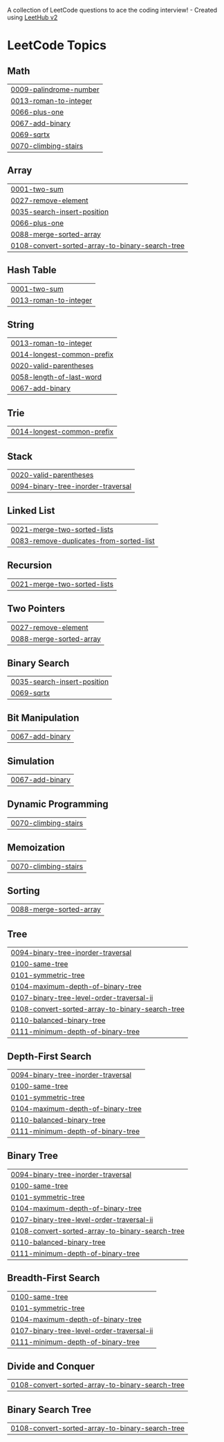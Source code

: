 A collection of LeetCode questions to ace the coding interview! - Created using [LeetHub v2](https://github.com/arunbhardwaj/LeetHub-2.0)
<!---LeetCode Topics Start-->
# LeetCode Topics
## Math
|  |
| ------- |
| [0009-palindrome-number](https://github.com/abdulkerimN/abdu2123/tree/master/0009-palindrome-number) |
| [0013-roman-to-integer](https://github.com/abdulkerimN/abdu2123/tree/master/0013-roman-to-integer) |
| [0066-plus-one](https://github.com/abdulkerimN/abdu2123/tree/master/0066-plus-one) |
| [0067-add-binary](https://github.com/abdulkerimN/abdu2123/tree/master/0067-add-binary) |
| [0069-sqrtx](https://github.com/abdulkerimN/abdu2123/tree/master/0069-sqrtx) |
| [0070-climbing-stairs](https://github.com/abdulkerimN/abdu2123/tree/master/0070-climbing-stairs) |
## Array
|  |
| ------- |
| [0001-two-sum](https://github.com/abdulkerimN/abdu2123/tree/master/0001-two-sum) |
| [0027-remove-element](https://github.com/abdulkerimN/abdu2123/tree/master/0027-remove-element) |
| [0035-search-insert-position](https://github.com/abdulkerimN/abdu2123/tree/master/0035-search-insert-position) |
| [0066-plus-one](https://github.com/abdulkerimN/abdu2123/tree/master/0066-plus-one) |
| [0088-merge-sorted-array](https://github.com/abdulkerimN/abdu2123/tree/master/0088-merge-sorted-array) |
| [0108-convert-sorted-array-to-binary-search-tree](https://github.com/abdulkerimN/abdu2123/tree/master/0108-convert-sorted-array-to-binary-search-tree) |
## Hash Table
|  |
| ------- |
| [0001-two-sum](https://github.com/abdulkerimN/abdu2123/tree/master/0001-two-sum) |
| [0013-roman-to-integer](https://github.com/abdulkerimN/abdu2123/tree/master/0013-roman-to-integer) |
## String
|  |
| ------- |
| [0013-roman-to-integer](https://github.com/abdulkerimN/abdu2123/tree/master/0013-roman-to-integer) |
| [0014-longest-common-prefix](https://github.com/abdulkerimN/abdu2123/tree/master/0014-longest-common-prefix) |
| [0020-valid-parentheses](https://github.com/abdulkerimN/abdu2123/tree/master/0020-valid-parentheses) |
| [0058-length-of-last-word](https://github.com/abdulkerimN/abdu2123/tree/master/0058-length-of-last-word) |
| [0067-add-binary](https://github.com/abdulkerimN/abdu2123/tree/master/0067-add-binary) |
## Trie
|  |
| ------- |
| [0014-longest-common-prefix](https://github.com/abdulkerimN/abdu2123/tree/master/0014-longest-common-prefix) |
## Stack
|  |
| ------- |
| [0020-valid-parentheses](https://github.com/abdulkerimN/abdu2123/tree/master/0020-valid-parentheses) |
| [0094-binary-tree-inorder-traversal](https://github.com/abdulkerimN/abdu2123/tree/master/0094-binary-tree-inorder-traversal) |
## Linked List
|  |
| ------- |
| [0021-merge-two-sorted-lists](https://github.com/abdulkerimN/abdu2123/tree/master/0021-merge-two-sorted-lists) |
| [0083-remove-duplicates-from-sorted-list](https://github.com/abdulkerimN/abdu2123/tree/master/0083-remove-duplicates-from-sorted-list) |
## Recursion
|  |
| ------- |
| [0021-merge-two-sorted-lists](https://github.com/abdulkerimN/abdu2123/tree/master/0021-merge-two-sorted-lists) |
## Two Pointers
|  |
| ------- |
| [0027-remove-element](https://github.com/abdulkerimN/abdu2123/tree/master/0027-remove-element) |
| [0088-merge-sorted-array](https://github.com/abdulkerimN/abdu2123/tree/master/0088-merge-sorted-array) |
## Binary Search
|  |
| ------- |
| [0035-search-insert-position](https://github.com/abdulkerimN/abdu2123/tree/master/0035-search-insert-position) |
| [0069-sqrtx](https://github.com/abdulkerimN/abdu2123/tree/master/0069-sqrtx) |
## Bit Manipulation
|  |
| ------- |
| [0067-add-binary](https://github.com/abdulkerimN/abdu2123/tree/master/0067-add-binary) |
## Simulation
|  |
| ------- |
| [0067-add-binary](https://github.com/abdulkerimN/abdu2123/tree/master/0067-add-binary) |
## Dynamic Programming
|  |
| ------- |
| [0070-climbing-stairs](https://github.com/abdulkerimN/abdu2123/tree/master/0070-climbing-stairs) |
## Memoization
|  |
| ------- |
| [0070-climbing-stairs](https://github.com/abdulkerimN/abdu2123/tree/master/0070-climbing-stairs) |
## Sorting
|  |
| ------- |
| [0088-merge-sorted-array](https://github.com/abdulkerimN/abdu2123/tree/master/0088-merge-sorted-array) |
## Tree
|  |
| ------- |
| [0094-binary-tree-inorder-traversal](https://github.com/abdulkerimN/abdu2123/tree/master/0094-binary-tree-inorder-traversal) |
| [0100-same-tree](https://github.com/abdulkerimN/abdu2123/tree/master/0100-same-tree) |
| [0101-symmetric-tree](https://github.com/abdulkerimN/abdu2123/tree/master/0101-symmetric-tree) |
| [0104-maximum-depth-of-binary-tree](https://github.com/abdulkerimN/abdu2123/tree/master/0104-maximum-depth-of-binary-tree) |
| [0107-binary-tree-level-order-traversal-ii](https://github.com/abdulkerimN/abdu2123/tree/master/0107-binary-tree-level-order-traversal-ii) |
| [0108-convert-sorted-array-to-binary-search-tree](https://github.com/abdulkerimN/abdu2123/tree/master/0108-convert-sorted-array-to-binary-search-tree) |
| [0110-balanced-binary-tree](https://github.com/abdulkerimN/abdu2123/tree/master/0110-balanced-binary-tree) |
| [0111-minimum-depth-of-binary-tree](https://github.com/abdulkerimN/abdu2123/tree/master/0111-minimum-depth-of-binary-tree) |
## Depth-First Search
|  |
| ------- |
| [0094-binary-tree-inorder-traversal](https://github.com/abdulkerimN/abdu2123/tree/master/0094-binary-tree-inorder-traversal) |
| [0100-same-tree](https://github.com/abdulkerimN/abdu2123/tree/master/0100-same-tree) |
| [0101-symmetric-tree](https://github.com/abdulkerimN/abdu2123/tree/master/0101-symmetric-tree) |
| [0104-maximum-depth-of-binary-tree](https://github.com/abdulkerimN/abdu2123/tree/master/0104-maximum-depth-of-binary-tree) |
| [0110-balanced-binary-tree](https://github.com/abdulkerimN/abdu2123/tree/master/0110-balanced-binary-tree) |
| [0111-minimum-depth-of-binary-tree](https://github.com/abdulkerimN/abdu2123/tree/master/0111-minimum-depth-of-binary-tree) |
## Binary Tree
|  |
| ------- |
| [0094-binary-tree-inorder-traversal](https://github.com/abdulkerimN/abdu2123/tree/master/0094-binary-tree-inorder-traversal) |
| [0100-same-tree](https://github.com/abdulkerimN/abdu2123/tree/master/0100-same-tree) |
| [0101-symmetric-tree](https://github.com/abdulkerimN/abdu2123/tree/master/0101-symmetric-tree) |
| [0104-maximum-depth-of-binary-tree](https://github.com/abdulkerimN/abdu2123/tree/master/0104-maximum-depth-of-binary-tree) |
| [0107-binary-tree-level-order-traversal-ii](https://github.com/abdulkerimN/abdu2123/tree/master/0107-binary-tree-level-order-traversal-ii) |
| [0108-convert-sorted-array-to-binary-search-tree](https://github.com/abdulkerimN/abdu2123/tree/master/0108-convert-sorted-array-to-binary-search-tree) |
| [0110-balanced-binary-tree](https://github.com/abdulkerimN/abdu2123/tree/master/0110-balanced-binary-tree) |
| [0111-minimum-depth-of-binary-tree](https://github.com/abdulkerimN/abdu2123/tree/master/0111-minimum-depth-of-binary-tree) |
## Breadth-First Search
|  |
| ------- |
| [0100-same-tree](https://github.com/abdulkerimN/abdu2123/tree/master/0100-same-tree) |
| [0101-symmetric-tree](https://github.com/abdulkerimN/abdu2123/tree/master/0101-symmetric-tree) |
| [0104-maximum-depth-of-binary-tree](https://github.com/abdulkerimN/abdu2123/tree/master/0104-maximum-depth-of-binary-tree) |
| [0107-binary-tree-level-order-traversal-ii](https://github.com/abdulkerimN/abdu2123/tree/master/0107-binary-tree-level-order-traversal-ii) |
| [0111-minimum-depth-of-binary-tree](https://github.com/abdulkerimN/abdu2123/tree/master/0111-minimum-depth-of-binary-tree) |
## Divide and Conquer
|  |
| ------- |
| [0108-convert-sorted-array-to-binary-search-tree](https://github.com/abdulkerimN/abdu2123/tree/master/0108-convert-sorted-array-to-binary-search-tree) |
## Binary Search Tree
|  |
| ------- |
| [0108-convert-sorted-array-to-binary-search-tree](https://github.com/abdulkerimN/abdu2123/tree/master/0108-convert-sorted-array-to-binary-search-tree) |
<!---LeetCode Topics End-->